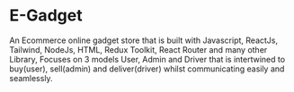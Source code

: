 # E-Gadget

An Ecommerce online gadget store that is built with Javascript, ReactJs, Tailwind, NodeJs, HTML, Redux Toolkit, React Router and many other Library,
Focuses on 3 models User, Admin and Driver that is intertwined to buy(user), sell(admin) and deliver(driver) whilst communicating easily and seamlessly.
